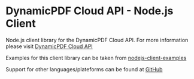 # DynamicPDF Cloud API - Node.js Client
Node.js client library for the DynamicPDF Cloud API. For more information please visit [DynamicPDF Cloud API](https://cloud.dynamicpdf.com/ "DynamicPDF Cloud API Homepage")

Examples for this client library can be taken from [nodejs-client-examples](https://github.com/dynamicpdf-api/nodejs-client-examples "nodejs-client-examples at GitHub")

Support for other languages/plateforms can be found at [GitHub](https://github.com/dynamicpdf-api "DynamicPDF Cloud API at GitHub") 

